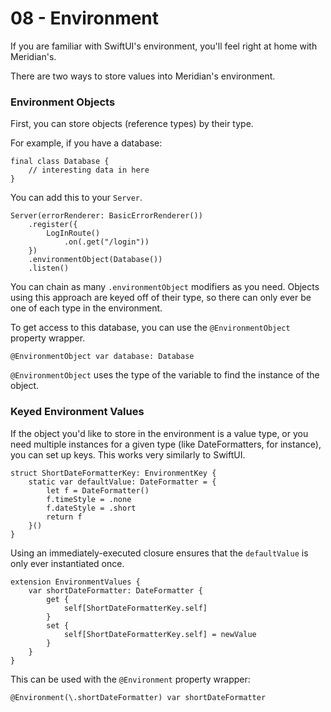 # 08 - Environment

If you are familiar with SwiftUI's environment, you'll feel right at home with Meridian's. 

There are two ways to store values into Meridian's environment.

### Environment Objects

First, you can store objects (reference types) by their type. 

For example, if you have a database:

    final class Database {
        // interesting data in here
    }

You can add this to your `Server`.

    Server(errorRenderer: BasicErrorRenderer())
        .register({
            LogInRoute()
                .on(.get("/login"))        
        })
        .environmentObject(Database())
        .listen()

You can chain as many `.environmentObject` modifiers as you need. Objects using this approach are keyed off of their type, so there can only ever be one of each type in the environment.

To get access to this database, you can use the `@EnvironmentObject` property wrapper.

    @EnvironmentObject var database: Database

`@EnvironmentObject` uses the type of the variable to find the instance of the object.

### Keyed Environment Values

If the object you'd like to store in the environment is a value type, or you need multiple instances for a given type (like DateFormatters, for instance), you can set up keys. This works very similarly to SwiftUI.

    struct ShortDateFormatterKey: EnvironmentKey {
        static var defaultValue: DateFormatter = {
            let f = DateFormatter()
            f.timeStyle = .none
            f.dateStyle = .short
            return f
        }()
    }

Using an immediately-executed closure ensures that the `defaultValue` is only ever instantiated once.

    extension EnvironmentValues {
        var shortDateFormatter: DateFormatter {
            get {
                self[ShortDateFormatterKey.self]
            }
            set {
                self[ShortDateFormatterKey.self] = newValue
            }
        }
    }

This can be used with the `@Environment` property wrapper:

    @Environment(\.shortDateFormatter) var shortDateFormatter

